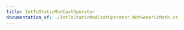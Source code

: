 ```yaml
---
title: IntToStaticModCastOperator
documentation_of: ./IntToStaticModCastOperator.NotGenericMath.cs
---
```

